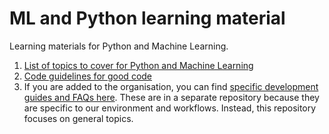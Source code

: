 # ML and Python learning material
Learning materials for Python and Machine Learning.

1. [List of topics to cover for Python and Machine Learning](SummaryList.md)
2. [Code guidelines for good code](Good_code_guidelines.md)
3. If you are added to the organisation, you can find [specific development guides and FAQs here](https://github.com/BuroHappoldMachineLearning/ML_Documentation). These are in a separate repository because they are specific to our environment and workflows. Instead, this repository focuses on general topics.
